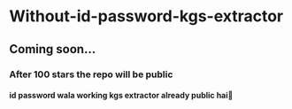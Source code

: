 # Without-id-password-kgs-extractor
## Coming soon... 
### After 100 stars the repo will be public

#### id password wala working kgs extractor already public hai🥰
